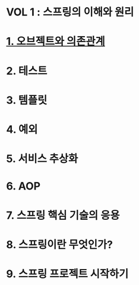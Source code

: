 # VOL 1 : 스프링의 이해와 원리
# [1. 오브젝트와 의존관계](https://github.com/201211211yj/Toby-Spring-3.1/blob/master/toby1.md)
# 2. 테스트
# 3. 템플릿
# 4. 예외
# 5. 서비스 추상화
# 6. AOP
# 7. 스프링 핵심 기술의 응용
# 8. 스프링이란 무엇인가?
# 9. 스프링 프로젝트 시작하기
